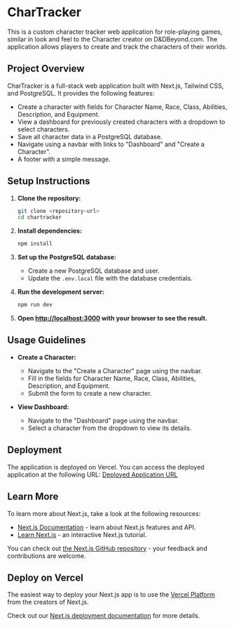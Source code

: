 # CharTracker

This is a custom character tracker web application for role-playing games, similar in look and feel to the Character creator on D&DBeyond.com. The application allows players to create and track the characters of their worlds.

## Project Overview

CharTracker is a full-stack web application built with Next.js, Tailwind CSS, and PostgreSQL. It provides the following features:
- Create a character with fields for Character Name, Race, Class, Abilities, Description, and Equipment.
- View a dashboard for previously created characters with a dropdown to select characters.
- Save all character data in a PostgreSQL database.
- Navigate using a navbar with links to "Dashboard" and "Create a Character".
- A footer with a simple message.

## Setup Instructions

1. **Clone the repository:**
   ```bash
   git clone <repository-url>
   cd chartracker
   ```

2. **Install dependencies:**
   ```bash
   npm install
   ```

3. **Set up the PostgreSQL database:**
   - Create a new PostgreSQL database and user.
   - Update the `.env.local` file with the database credentials.

4. **Run the development server:**
   ```bash
   npm run dev
   ```

5. **Open [http://localhost:3000](http://localhost:3000) with your browser to see the result.**

## Usage Guidelines

- **Create a Character:**
  - Navigate to the "Create a Character" page using the navbar.
  - Fill in the fields for Character Name, Race, Class, Abilities, Description, and Equipment.
  - Submit the form to create a new character.

- **View Dashboard:**
  - Navigate to the "Dashboard" page using the navbar.
  - Select a character from the dropdown to view its details.

## Deployment

The application is deployed on Vercel. You can access the deployed application at the following URL:
[Deployed Application URL](https://chartracker-bsrv8xf6t-saraxiangs-projects.vercel.app)

## Learn More

To learn more about Next.js, take a look at the following resources:
- [Next.js Documentation](https://nextjs.org/docs) - learn about Next.js features and API.
- [Learn Next.js](https://nextjs.org/learn) - an interactive Next.js tutorial.

You can check out [the Next.js GitHub repository](https://github.com/vercel/next.js/) - your feedback and contributions are welcome.

## Deploy on Vercel

The easiest way to deploy your Next.js app is to use the [Vercel Platform](https://vercel.com/new?utm_medium=default-template&filter=next.js&utm_source=create-next-app&utm_campaign=create-next-app-readme) from the creators of Next.js.

Check out our [Next.js deployment documentation](https://nextjs.org/docs/deployment) for more details.
